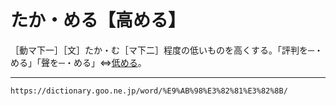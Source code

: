 # たか・める【高める】

［動マ下一］［文］たか・む［マ下二］程度の低いものを高くする。「評判を─・める」「聲を─・める」⇔[低める](https://dictionary.goo.ne.jp/word/%E4%BD%8E%E3%82%81%E3%82%8B/#jn-184054)。

---
`https://dictionary.goo.ne.jp/word/%E9%AB%98%E3%82%81%E3%82%8B/`